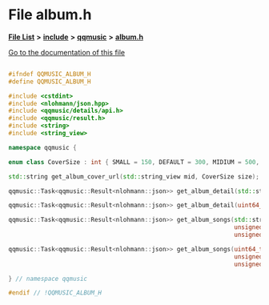 

# File album.h

[**File List**](files.md) **>** [**include**](dir_d44c64559bbebec7f509842c48db8b23.md) **>** [**qqmusic**](dir_d63c0418b33b823a308efea67b8f3df2.md) **>** [**album.h**](album_8h.md)

[Go to the documentation of this file](album_8h.md)


```C++

#ifndef QQMUSIC_ALBUM_H
#define QQMUSIC_ALBUM_H

#include <cstdint>
#include <nlohmann/json.hpp>
#include <qqmusic/details/api.h>
#include <qqmusic/result.h>
#include <string>
#include <string_view>

namespace qqmusic {

enum class CoverSize : int { SMALL = 150, DEFAULT = 300, MIDIUM = 500, LARGE = 800 };

std::string get_album_cover_url(std::string_view mid, CoverSize size);

qqmusic::Task<qqmusic::Result<nlohmann::json>> get_album_detail(std::string_view album_mid);

qqmusic::Task<qqmusic::Result<nlohmann::json>> get_album_detail(uint64_t album_id);

qqmusic::Task<qqmusic::Result<nlohmann::json>> get_album_songs(std::string_view album_mid,
                                                               unsigned int num = 10,
                                                               unsigned int page = 1);

qqmusic::Task<qqmusic::Result<nlohmann::json>> get_album_songs(uint64_t album_id,
                                                               unsigned int num = 10,
                                                               unsigned int page = 1);

} // namespace qqmusic

#endif // !QQMUSIC_ALBUM_H
```



